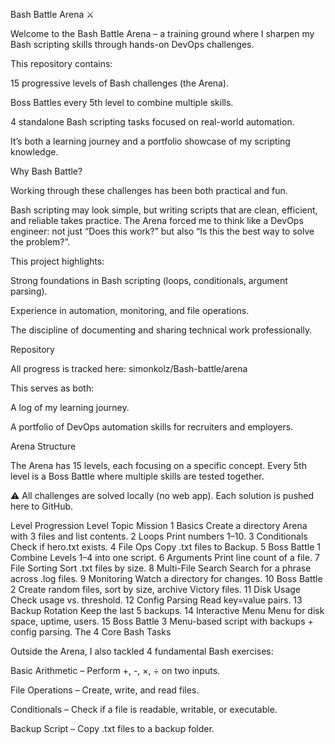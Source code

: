 Bash Battle Arena ⚔️

Welcome to the Bash Battle Arena – a training ground where I sharpen my Bash scripting skills through hands-on DevOps challenges.

This repository contains:

15 progressive levels of Bash challenges (the Arena).

Boss Battles every 5th level to combine multiple skills.

4 standalone Bash scripting tasks focused on real-world automation.

It’s both a learning journey and a portfolio showcase of my scripting knowledge.

Why Bash Battle?

Working through these challenges has been both practical and fun.

Bash scripting may look simple, but writing scripts that are clean, efficient, and reliable takes practice. The Arena forced me to think like a DevOps engineer: not just “Does this work?” but also “Is this the best way to solve the problem?”.

This project highlights:

Strong foundations in Bash scripting (loops, conditionals, argument parsing).

Experience in automation, monitoring, and file operations.

The discipline of documenting and sharing technical work professionally.

Repository

All progress is tracked here: simonkolz/Bash-battle/arena

This serves as both:

A log of my learning journey.

A portfolio of DevOps automation skills for recruiters and employers.

Arena Structure 

The Arena has 15 levels, each focusing on a specific concept.
Every 5th level is a Boss Battle where multiple skills are tested together.

⚠️ All challenges are solved locally (no web app). Each solution is pushed here to GitHub.

Level Progression
Level	Topic	Mission
1	Basics	Create a directory Arena with 3 files and list contents.
2	Loops	Print numbers 1–10.
3	Conditionals	Check if hero.txt exists.
4	File Ops	Copy .txt files to Backup.
5	Boss Battle 1	Combine Levels 1–4 into one script.
6	Arguments	Print line count of a file.
7	File Sorting	Sort .txt files by size.
8	Multi-File Search	Search for a phrase across .log files.
9	Monitoring	Watch a directory for changes.
10	Boss Battle 2	Create random files, sort by size, archive Victory files.
11	Disk Usage	Check usage vs. threshold.
12	Config Parsing	Read key=value pairs.
13	Backup Rotation	Keep the last 5 backups.
14	Interactive Menu	Menu for disk space, uptime, users.
15	Boss Battle 3	Menu-based script with backups + config parsing.
The 4 Core Bash Tasks

Outside the Arena, I also tackled 4 fundamental Bash exercises:

Basic Arithmetic – Perform +, -, ×, ÷ on two inputs.

File Operations – Create, write, and read files.

Conditionals – Check if a file is readable, writable, or executable.

Backup Script – Copy .txt files to a backup folder.
